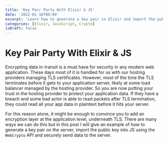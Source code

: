 ```yaml
---
title: 'Key Pair Party With Elixir & JS'
date: '2022-01-16T00:00'
excerpt: 'Learn how to generate a key pair in Elixir and import the public key into JS.'
categories: [Elixir, JavaScript, Crypto]
isDraft: false
---
```


# Key Pair Party With Elixir & JS

Encrypting data in-transit is a must have for security in any modern web application. These days most of it is handled for us with our hosting providers managing TLS certificates. However, most of the time the TLS terminates before it gets to your application server, likely at some load balancer managed by the hosting provider. So you are now putting your trust in the hosting provider to protect your application data. If they have a breach and some bad actor is able to read packets after TLS termination, they could read all your app data in plaintext before it hits your server.

For this reason alone, it might be enough to convince you to add an encryption layer at the application level, underneath TLS. There are many ways we can do this but in this post I will give an example of how to generate a key pair on the server, import the public key into JS using the `WebCrypto` API and securely send data to the server.
